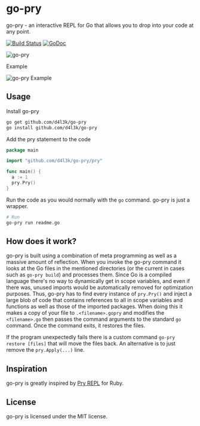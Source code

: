 # go-pry

go-pry - an interactive REPL for Go that allows you to drop into your code at any point.

[![Build Status](https://travis-ci.org/d4l3k/go-pry.svg?branch=master)](https://travis-ci.org/d4l3k/go-pry)
[![GoDoc](https://godoc.org/github.com/d4l3k/go-pry/pry?status.svg)](https://godoc.org/github.com/d4l3k/go-pry/pry)

![go-pry](https://i.imgur.com/yr1BEsK.png)

Example

![go-pry Example](https://i.imgur.com/0rmwVY7.png)



## Usage
Install go-pry
```bash
go get github.com/d4l3k/go-pry
go install github.com/d4l3k/go-pry

```

Add the pry statement to the code
```go
package main

import "github.com/d4l3k/go-pry/pry"

func main() {
  a := 1
  pry.Pry()
}
```

Run the code as you would normally with the `go` command. go-pry is just a wrapper.
```bash
# Run
go-pry run readme.go
```

## How does it work?
go-pry is built using a combination of meta programming as well as a massive amount of reflection. When you invoke the go-pry command it looks at the Go files in the mentioned directories (or the current in cases such as `go-pry build`) and processes them. Since Go is a compiled language there's no way to dynamically get in scope variables, and even if there was, unused imports would be automatically removed for optimization purposes. Thus, go-pry has to find every instance of `pry.Pry()` and inject a large blob of code that contains references to all in scope variables and functions as well as those of the imported packages. When doing this it makes a copy of your file to `.<filename>.gopry` and modifies the `<filename>.go` then passes the command arguments to the standard `go` command. Once the command exits, it restores the files.

If the program unexpectedly fails there is a custom command `go-pry restore [files]` that will move the files back. An alternative is to just remove the `pry.Apply(...)` line.

## Inspiration

go-pry is greatly inspired by [Pry REPL](http://pryrepl.org) for Ruby.

## License

go-pry is licensed under the MIT license.
